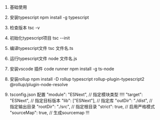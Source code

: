 1. 基础使用
  1. 安装typescript
    npm install -g typescript

  2. 检查版本
    tsc -v

  3. 初始化typescript项目
    tsc --init

  4. 编译typescript文件
    tsc 文件名.ts

  4. 运行typescript文件
    node 文件名.js

  5. 安装vscode 插件 code runner 
    npm install -g ts-node

  6. 安装rollup
    npm install -D rollup typescript rollup-plugin-typescript2 @rollup/plugin-node-resolve 
  7. tsconfig.json 配置
    "module": "ESNext", // 指定模块类型 !!!!
    "target": "ESNext", // 指定目标版本
    "lib": ["ESNext"], // 指定库
    "outDir": "./dist", // 指定输出目录
    "rootDir": "./src", // 指定根目录
    "strict": true, // 启用严格模式
    "sourceMap": true, // 生成sourcemap !!!